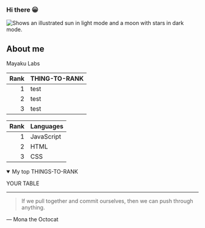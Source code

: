 ### Hi there 😀
<picture>
  <source media="(prefers-color-scheme: dark)" srcset="https://user-images.githubusercontent.com/25423296/163456776-7f95b81a-f1ed-45f7-b7ab-8fa810d529fa.png">
  <source media="(prefers-color-scheme: light)" srcset="https://user-images.githubusercontent.com/25423296/163456779-a8556205-d0a5-45e2-ac17-42d089e3c3f8.png">
  <img alt="Shows an illustrated sun in light mode and a moon with stars in dark mode." src="https://user-images.githubusercontent.com/25423296/163456779-a8556205-d0a5-45e2-ac17-42d089e3c3f8.png">
</picture>


## About me

Mayaku Labs


| Rank | THING-TO-RANK |
|-----:|---------------|
|     1|  test             |
|     2|    test           |
|     3|    test           |


| Rank | Languages |
|-----:|-----------|
|     1| JavaScript|
|     2| HTML      |
|     3| CSS       |


<details open>
<summary>My top THINGS-TO-RANK</summary>

YOUR TABLE

</details>


---

> If we pull together and commit ourselves, then we can push through anything.

— Mona the Octocat
